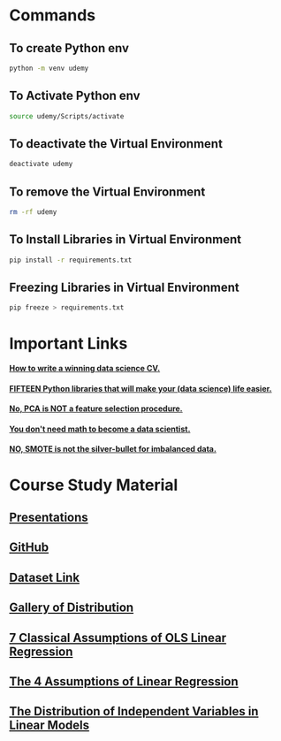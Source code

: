 # Commands

## To create Python env
```bash
python -m venv udemy
```

## To Activate Python env
```bash
source udemy/Scripts/activate
```

## To deactivate the Virtual Environment
```bash
deactivate udemy
```

## To remove the Virtual Environment
```bash
rm -rf udemy
```

## To Install Libraries in Virtual Environment
```bash
pip install -r requirements.txt
```

## Freezing Libraries in Virtual Environment
```bash
pip freeze > requirements.txt
```

# Important Links

#### [How to write a winning data science CV.](https://t.ly/insUX)

#### [FIFTEEN Python libraries that will make your (data science) life easier.](https://t.ly/hMrpw)

#### [No, PCA is NOT a feature selection procedure.](https://t.ly/1fn3f)

#### [You don't need math to become a data scientist.](https://t.ly/faU7x)

#### [NO, SMOTE is not the silver-bullet for imbalanced data.](https://t.ly/vZQR9)


# Course Study Material

## [Presentations](https://www.dropbox.com/sh/2vtm7k5maiyqrob/AAD7fm7Xwk6Ye9G54pgFRdFea?dl=0)

## [GitHub](https://github.com/solegalli/feature-engineering-for-machine-learning0)

## [Dataset Link](https://archive.ics.uci.edu/)

## [Gallery of Distribution](https://www.itl.nist.gov/div898/handbook/eda/section3/eda366.htm) 

## [7 Classical Assumptions of OLS Linear Regression](https://statisticsbyjim.com/regression/ols-linear-regression-assumptions/)

## [The 4 Assumptions of Linear Regression](https://www.statology.org/linear-regression-assumptions/)

## [The Distribution of Independent Variables in Linear Models](https://www.theanalysisfactor.com/the-distribution-of-independent-variables-in-regression-models-2/)



